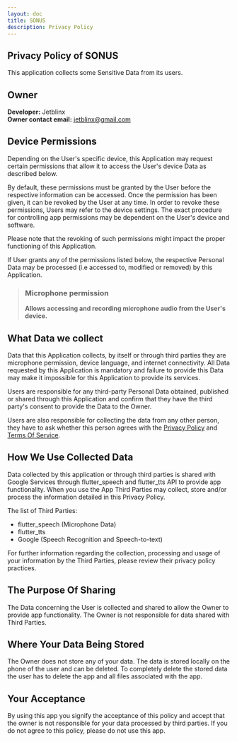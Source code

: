```yaml
---
layout: doc
title: SONUS
description: Privacy Policy
---
```


## Privacy Policy of SONUS
This application collects some Sensitive Data from its users.

## Owner
**Developer:** Jetblinx  
**Owner contact email:** jetblinx@gmail.com

## Device Permissions
Depending on the User's specific device, this Application may request certain permissions that allow it to access the User's device Data as described below.

By default, these permissions must be granted by the User before the respective information can be accessed. Once the permission has been given, it can be revoked by the User at any time. In order to revoke these permissions, Users may refer to the device settings.
The exact procedure for controlling app permissions may be dependent on the User's device and software.

Please note that the revoking of such permissions might impact the proper functioning of this Application.

If User grants any of the permissions listed below, the respective Personal Data may be processed (i.e accessed to, modified or removed) by this Application.

> ### Microphone permission
> **Allows accessing and recording microphone audio from the User's device.**

## What Data we collect
Data that this Application collects, by itself or through third parties they are microphone permission, device language, and internet connectivity.
All Data requested by this Application is mandatory and failure to provide this Data may make it impossible for this Application to provide its services.

Users are responsible for any third-party Personal Data obtained, published or shared through this Application and confirm that they have the third party's consent to provide the Data to the Owner. 

Users are also responsible for collecting the data from any other person, they have to ask whether this person agrees with the [Privacy Policy](./privacy_policy.html) and [Terms Of Service](./terms_of_service.html).

## How We Use Collected Data
Data collected by this application or through third parties is shared with Google Services through flutter_speech and flutter_tts API to provide app functionality.
When you use the App Third Parties may collect, store and/or process the information detailed in this Privacy Policy. 

The list of Third Parties:
- flutter_speech (Microphone Data)
- flutter_tts
- Google (Speech Recognition and Speech-to-text)

For further information regarding the collection, processing and usage of your information by the Third Parties, please review their privacy policy practices.

## The Purpose Of Sharing
The Data concerning the User is collected and shared to allow the Owner to provide app functionality.
The Owner is not responsible for data shared with Third Parties.

## Where Your Data Being Stored
The Owner does not store any of your data. The data is stored locally on the phone of the user and can be deleted.
To completely delete the stored data the user has to delete the app and all files associated with the app.

## Your Acceptance
By using this app you signify the acceptance of this policy and accept that the owner is not responsible for your data processed by third parties. If you do not agree to this policy, please do not use this app. 